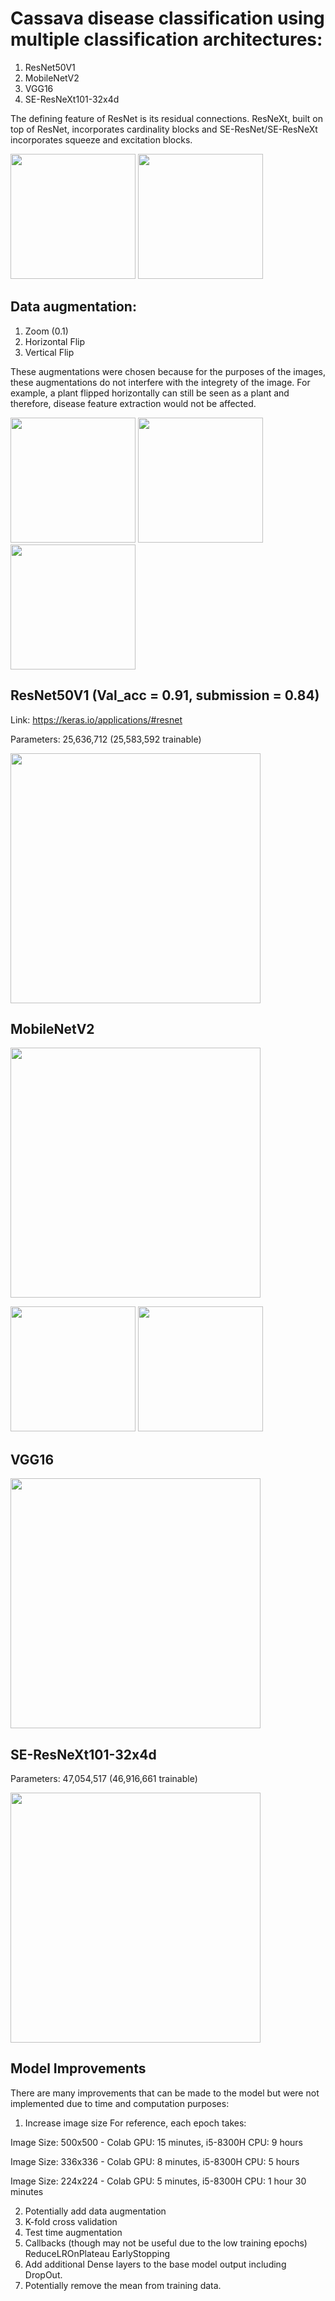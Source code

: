 
# Cassava disease classification using multiple classification architectures: 
1. ResNet50V1
2. MobileNetV2
3. VGG16
4. SE-ResNeXt101-32x4d

The defining feature of ResNet is its residual connections. ResNeXt, built on top of ResNet, incorporates cardinality blocks and SE-ResNet/SE-ResNeXt incorporates squeeze and excitation blocks.

<p float="left">
 <img src=https://github.com/kwantommy/fgvc6-kaggle-cassava-classification/blob/master/Images/resnet_architecture.png width=200 float="left"/>
 <img src=https://github.com/kwantommy/fgvc6-kaggle-cassava-classification/blob/master/Images/se.png width=200 float="left"/>

 </p>
 
## Data augmentation:
1. Zoom (0.1)
2. Horizontal Flip
3. Vertical Flip 

These augmentations were chosen because for the purposes of the images, these augmentations do not interfere with the integrety of the image. For example, a plant flipped horizontally can still be seen as a plant and therefore, disease feature extraction would not be affected. 

 <p float="left">
 <img src=https://github.com/kwantommy/fgvc6-kaggle-cassava-classification/blob/master/Images/horizontal_flip.png width=200 float="left"/>
 <img src=https://github.com/kwantommy/fgvc6-kaggle-cassava-classification/blob/master/Images/vertical_flip.png width=200 float="left"/>
   <img src=https://github.com/kwantommy/fgvc6-kaggle-cassava-classification/blob/master/Images/zoom.png width=200 float="left"/>
 </p>
 

## ResNet50V1 (Val_acc = 0.91, submission = 0.84)
Link: https://keras.io/applications/#resnet

Parameters: 25,636,712 (25,583,592 trainable)

 <img src=https://github.com/kwantommy/fgvc6-kaggle-cassava-classification/blob/master/Images/Resnet50_training.png width=400/>
 
## MobileNetV2

 <img src=https://github.com/kwantommy/fgvc6-kaggle-cassava-classification/blob/master/Images/mobilenetv2_training.png width=400/>

 <p float="left">
 <img src=https://github.com/kwantommy/fgvc6-kaggle-cassava-classification/blob/master/Images/mobilenetv2_loss.png width=200 float="left"/>
 <img src=https://github.com/kwantommy/fgvc6-kaggle-cassava-classification/blob/master/Images/mobilenetv2_accuracy.png width=200 float="left"/>
 </p>
 
## VGG16


 <img src=https://github.com/kwantommy/fgvc6-kaggle-cassava-classification/blob/master/Images/VGG16_training.png width=400/>

## SE-ResNeXt101-32x4d
Parameters: 47,054,517 (46,916,661 trainable)

 <img src=https://github.com/kwantommy/fgvc6-kaggle-cassava-classification/blob/master/Images/VGG16_training.png width=400/>


## Model Improvements
There are many improvements that can be made to the model but were not implemented due to time and computation purposes: 

1. Increase image size 
For reference, each epoch takes: 

Image Size: 500x500 - Colab GPU: 15 minutes, i5-8300H CPU: 9 hours

Image Size: 336x336 - Colab GPU: 8 minutes, i5-8300H CPU: 5 hours

Image Size: 224x224 - Colab GPU: 5 minutes, i5-8300H CPU: 1 hour 30 minutes

2. Potentially add data augmentation
3. K-fold cross validation
4. Test time augmentation
5. Callbacks (though may not be useful due to the low training epochs)
ReduceLROnPlateau
EarlyStopping
6. Add additional Dense layers to the base model output including DropOut.
7. Potentially remove the mean from training data. 
